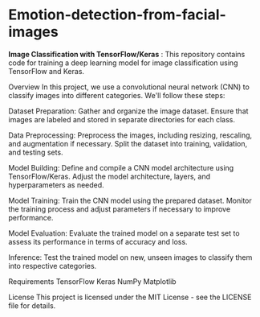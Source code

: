 # Emotion-detection-from-facial-images

**Image Classification with TensorFlow/Keras** : 
This repository contains code for training a deep learning model for image classification using TensorFlow and Keras.

Overview
In this project, we use a convolutional neural network (CNN) to classify images into different categories. We'll follow these steps:

Dataset Preparation: Gather and organize the image dataset. Ensure that images are labeled and stored in separate directories for each class.

Data Preprocessing: Preprocess the images, including resizing, rescaling, and augmentation if necessary. Split the dataset into training, validation, and testing sets.

Model Building: Define and compile a CNN model architecture using TensorFlow/Keras. Adjust the model architecture, layers, and hyperparameters as needed.

Model Training: Train the CNN model using the prepared dataset. Monitor the training process and adjust parameters if necessary to improve performance.

Model Evaluation: Evaluate the trained model on a separate test set to assess its performance in terms of accuracy and loss.

Inference: Test the trained model on new, unseen images to classify them into respective categories.

Requirements
TensorFlow
Keras
NumPy
Matplotlib

License
This project is licensed under the MIT License - see the LICENSE file for details.
